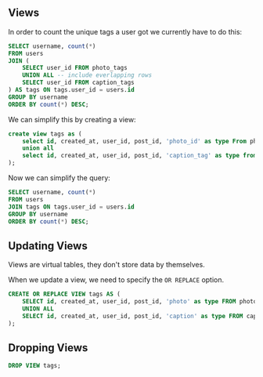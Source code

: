 ## Views

In order to count the unique tags a user got we currently have to do this:

```sql
SELECT username, count(*)
FROM users
JOIN (
	SELECT user_id FROM photo_tags
	UNION ALL -- include everlapping rows
	SELECT user_id FROM caption_tags
) AS tags ON tags.user_id = users.id
GROUP BY username
ORDER BY count(*) DESC;
```

We can simplify this by creating a view:

```sql
create view tags as (
	select id, created_at, user_id, post_id, 'photo_id' as type From photo_tags
	union all
	select id, created_at, user_id, post_id, 'caption_tag' as type from caption_tags
);
```

Now we can simplify the query:

```sql
SELECT username, count(*)
FROM users
JOIN tags ON tags.user_id = users.id
GROUP BY username
ORDER BY count(*) DESC;
```

## Updating Views

Views are virtual tables, they don't store data by themselves.

When we update a view, we need to specify the `OR REPLACE` option.

```sql
CREATE OR REPLACE VIEW tags AS (
	SELECT id, created_at, user_id, post_id, 'photo' as type FROM photo_tags
	UNION ALL
	SELECT id, created_at, user_id, post_id, 'caption' as type FROM caption_tags
);
```

## Dropping Views

```sql
DROP VIEW tags;
```
